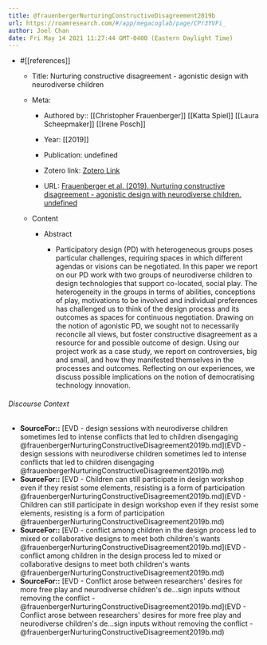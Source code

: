 ```yaml
---
title: @frauenbergerNurturingConstructiveDisagreement2019b
url: https://roamresearch.com/#/app/megacoglab/page/CPr3YVFi_
author: Joel Chan
date: Fri May 14 2021 11:27:44 GMT-0400 (Eastern Daylight Time)
---
```


- #[[references]]

    - Title: Nurturing constructive disagreement - agonistic design with neurodiverse children

    - Meta:

        - Authored by:: [[Christopher Frauenberger]] [[Katta Spiel]] [[Laura Scheepmaker]] [[Irene Posch]]

        - Year: [[2019]]

        - Publication: undefined

        - Zotero link: [Zotero Link](zotero://select/items/7_CH7AB8J5)

        - URL: [Frauenberger et al. (2019). Nurturing constructive disagreement - agonistic design with neurodiverse children. undefined](https://doi.org/10.1145/3290605.3300501)

    - Content

        - Abstract

            - Participatory design (PD) with heterogeneous groups poses particular challenges, requiring spaces in which different agendas or visions can be negotiated. In this paper we report on our PD work with two groups of neurodiverse children to design technologies that support co-located, social play. The heterogeneity in the groups in terms of abilities, conceptions of play, motivations to be involved and individual preferences has challenged us to think of the design process and its outcomes as spaces for continuous negotiation. Drawing on the notion of agonistic PD, we sought not to necessarily reconcile all views, but foster constructive disagreement as a resource for and possible outcome of design. Using our project work as a case study, we report on controversies, big and small, and how they manifested themselves in the processes and outcomes. Reflecting on our experiences, we discuss possible implications on the notion of democratising technology innovation.

###### Discourse Context

- **SourceFor::** [EVD - design sessions with neurodiverse children sometimes led to intense conflicts that led to children disengaging @frauenbergerNurturingConstructiveDisagreement2019b.md](EVD - design sessions with neurodiverse children sometimes led to intense conflicts that led to children disengaging @frauenbergerNurturingConstructiveDisagreement2019b.md)
- **SourceFor::** [EVD - Children can still participate in design workshop even if they resist some elements, resisting is a form of participation @frauenbergerNurturingConstructiveDisagreement2019b.md](EVD - Children can still participate in design workshop even if they resist some elements, resisting is a form of participation @frauenbergerNurturingConstructiveDisagreement2019b.md)
- **SourceFor::** [EVD - conflict among children in the design process led to mixed or collaborative designs to meet both children's wants @frauenbergerNurturingConstructiveDisagreement2019b.md](EVD - conflict among children in the design process led to mixed or collaborative designs to meet both children's wants @frauenbergerNurturingConstructiveDisagreement2019b.md)
- **SourceFor::** [EVD - Conflict arose between researchers' desires for more free play and neurodiverse children's de...sign inputs without removing the conflict - @frauenbergerNurturingConstructiveDisagreement2019b.md](EVD - Conflict arose between researchers' desires for more free play and neurodiverse children's de...sign inputs without removing the conflict - @frauenbergerNurturingConstructiveDisagreement2019b.md)

